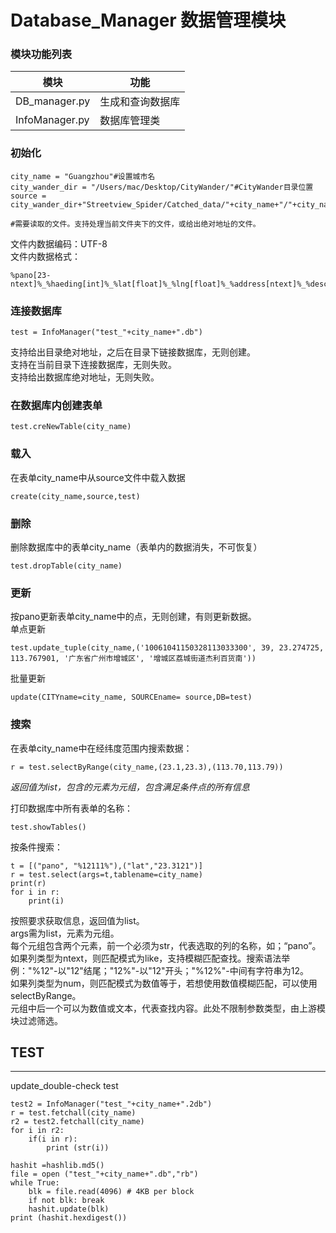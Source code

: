 # Database_Manager 数据管理模块

### 模块功能列表

| 模块             | 功能       |
| -------------- | -------- |
| DB_manager.py  | 生成和查询数据库 |
| InfoManager.py | 数据库管理类   |

### 初始化

```
city_name = "Guangzhou"#设置城市名
city_wander_dir = "/Users/mac/Desktop/CityWander/"#CityWander目录位置
source = city_wander_dir+"Streetview_Spider/Catched_data/"+city_name+"/"+city_name+"_img_info_file_filtered.txt"

#需要读取的文件。支持处理当前文件夹下的文件，或给出绝对地址的文件。
```
文件内数据编码：UTF-8  
文件内数据格式：

```
%pano[23-ntext]%_%haeding[int]%_%lat[float]%_%lng[float]%_%address[ntext]%_%description[ntext]%\n
```

### 连接数据库
```
test = InfoManager("test_"+city_name+".db")
```
支持给出目录绝对地址，之后在目录下链接数据库，无则创建。  
支持在当前目录下连接数据库，无则失败。  
支持给出数据库绝对地址，无则失败。  

### 在数据库内创建表单
```
test.creNewTable(city_name)
```

### 载入
在表单city_name中从source文件中载入数据
```
create(city_name,source,test)
```

### 删除
删除数据库中的表单city_name（表单内的数据消失，不可恢复）
```
test.dropTable(city_name)
```

### 更新
按pano更新表单city_name中的点，无则创建，有则更新数据。  
单点更新
```
test.update_tuple(city_name,('10061041150328113033300', 39, 23.274725, 113.767901, '广东省广州市增城区', '增城区荔城街道杰利百货南'))
```
批量更新
```
update(CITYname=city_name, SOURCEname= source,DB=test)
```

### 搜索
在表单city_name中在经纬度范围内搜索数据：
```
r = test.selectByRange(city_name,(23.1,23.3),(113.70,113.79))
```
*返回值为list，包含的元素为元组，包含满足条件点的所有信息*

打印数据库中所有表单的名称：
```
test.showTables()
```

按条件搜索：
```
t = [("pano", "%12111%"),("lat","23.3121")]
r = test.select(args=t,tablename=city_name)
print(r)
for i in r:
    print(i)
```
按照要求获取信息，返回值为list。  
args需为list，元素为元组。  
每个元组包含两个元素，前一个必须为str，代表选取的列的名称，如；“pano”。  
如果列类型为ntext，则匹配模式为like，支持模糊匹配查找。搜索语法举例："%12"-以"12"结尾；"12%"-以"12"开头；"%12%"-中间有字符串为12。  
如果列类型为num，则匹配模式为数值等于，若想使用数值模糊匹配，可以使用selectByRange。  
元组中后一个可以为数值或文本，代表查找内容。此处不限制参数类型，由上游模块过滤筛选。  


## TEST
------------
update_double-check test
```
test2 = InfoManager("test_"+city_name+".2db")
r = test.fetchall(city_name)
r2 = test2.fetchall(city_name)
for i in r2:
    if(i in r):
        print (str(i))
```

```
hashit =hashlib.md5()
file = open ("test_"+city_name+".db","rb")
while True:
    blk = file.read(4096) # 4KB per block
    if not blk: break
    hashit.update(blk)
print (hashit.hexdigest())
```